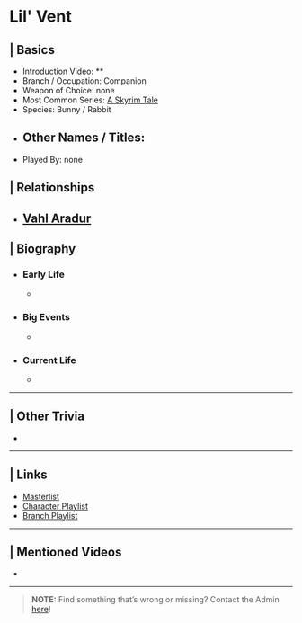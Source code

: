 # Lil' Vent  


## | Basics  
- Introduction Video: **  
- Branch / Occupation: Companion  
- Weapon of Choice: none  
- Most Common Series: [A Skyrim Tale](6.Series/Tale_Series.html)  
- Species: Bunny / Rabbit  
- Other Names / Titles:   
  -   
- Played By: none  


## | Relationships  
- [**Vahl Aradur**](5.Characters/Vahl_Aradur.html)  
  -  


## | Biography  
- ### Early Life  
  -   
- ### Big Events  
  -   
- ### Current Life  
  -   

----

## | Other Trivia  
- 

----

## | Links  
- [Masterlist]()  
- [Character Playlist]()  
- [Branch Playlist]()  

----

## | Mentioned Videos
- []()

----

> **NOTE:** Find something that’s wrong or missing? Contact the Admin [here](../chapter_2.md)!